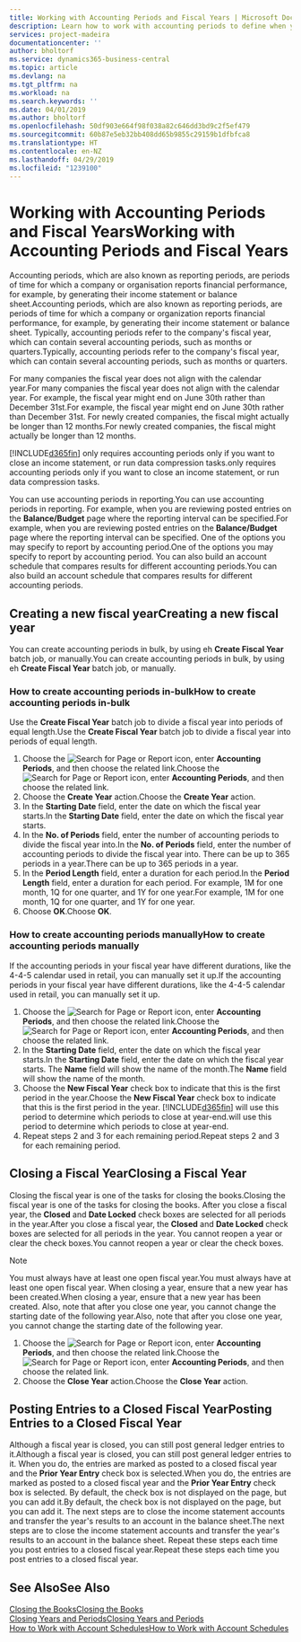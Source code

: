 ```yaml
---
title: Working with Accounting Periods and Fiscal Years | Microsoft Docs
description: Learn how to work with accounting periods to define when your company reports financial performance.
services: project-madeira
documentationcenter: ''
author: bholtorf
ms.service: dynamics365-business-central
ms.topic: article
ms.devlang: na
ms.tgt_pltfrm: na
ms.workload: na
ms.search.keywords: ''
ms.date: 04/01/2019
ms.author: bholtorf
ms.openlocfilehash: 50df903e664f98f038a82c646dd3bd9c2f5ef479
ms.sourcegitcommit: 60b87e5eb32bb408dd65b9855c29159b1dfbfca8
ms.translationtype: HT
ms.contentlocale: en-NZ
ms.lasthandoff: 04/29/2019
ms.locfileid: "1239100"
---
```

# <a name="working-with-accounting-periods-and-fiscal-years"></a><span data-ttu-id="98942-103">Working with Accounting Periods and Fiscal Years</span><span class="sxs-lookup"><span data-stu-id="98942-103">Working with Accounting Periods and Fiscal Years</span></span>
<span data-ttu-id="98942-104">Accounting periods, which are also known as reporting periods, are periods of time for which a company or organisation reports financial performance, for example, by generating their income statement or balance sheet.</span><span class="sxs-lookup"><span data-stu-id="98942-104">Accounting periods, which are also known as reporting periods, are periods of time for which a company or organization reports financial performance, for example, by generating their income statement or balance sheet.</span></span> <span data-ttu-id="98942-105">Typically, accounting periods refer to the company's fiscal year, which can contain several accounting periods, such as months or quarters.</span><span class="sxs-lookup"><span data-stu-id="98942-105">Typically, accounting periods refer to the company's fiscal year, which can contain several accounting periods, such as months or quarters.</span></span>

<span data-ttu-id="98942-106">For many companies the fiscal year does not align with the calendar year.</span><span class="sxs-lookup"><span data-stu-id="98942-106">For many companies the fiscal year does not align with the calendar year.</span></span> <span data-ttu-id="98942-107">For example, the fiscal year might end on June 30th rather than December 31st.</span><span class="sxs-lookup"><span data-stu-id="98942-107">For example, the fiscal year might end on June 30th rather than December 31st.</span></span> <span data-ttu-id="98942-108">For newly created companies, the fiscal might actually be longer than 12 months.</span><span class="sxs-lookup"><span data-stu-id="98942-108">For newly created companies, the fiscal might actually be longer than 12 months.</span></span> 

[!INCLUDE[d365fin](includes/d365fin_md.md)] <span data-ttu-id="98942-109">only requires accounting periods only if you want to close an income statement, or run data compression tasks.</span><span class="sxs-lookup"><span data-stu-id="98942-109">only requires accounting periods only if you want to close an income statement, or run data compression tasks.</span></span> 

<span data-ttu-id="98942-110">You can use accounting periods in reporting.</span><span class="sxs-lookup"><span data-stu-id="98942-110">You can use accounting periods in reporting.</span></span> <span data-ttu-id="98942-111">For example, when you are reviewing posted entries on the **Balance/Budget** page where the reporting interval can be specified.</span><span class="sxs-lookup"><span data-stu-id="98942-111">For example, when you are reviewing posted entries on the **Balance/Budget** page where the reporting interval can be specified.</span></span> <span data-ttu-id="98942-112">One of the options you may specify to report by accounting period.</span><span class="sxs-lookup"><span data-stu-id="98942-112">One of the options you may specify to report by accounting period.</span></span> <span data-ttu-id="98942-113">You can also build an account schedule that compares results for different accounting periods.</span><span class="sxs-lookup"><span data-stu-id="98942-113">You can also build an account schedule that compares results for different accounting periods.</span></span>

## <a name="creating-a-new-fiscal-year"></a><span data-ttu-id="98942-114">Creating a new fiscal year</span><span class="sxs-lookup"><span data-stu-id="98942-114">Creating a new fiscal year</span></span>
<span data-ttu-id="98942-115">You can create accounting periods in bulk, by using eh **Create Fiscal Year** batch job, or manually.</span><span class="sxs-lookup"><span data-stu-id="98942-115">You can create accounting periods in bulk, by using eh **Create Fiscal Year** batch job, or manually.</span></span>

### <a name="how-to-create-accounting-periods-in-bulk"></a><span data-ttu-id="98942-116">How to create accounting periods in-bulk</span><span class="sxs-lookup"><span data-stu-id="98942-116">How to create accounting periods in-bulk</span></span>
<span data-ttu-id="98942-117">Use the **Create Fiscal Year** batch job to divide a fiscal year into periods of equal length.</span><span class="sxs-lookup"><span data-stu-id="98942-117">Use the **Create Fiscal Year** batch job to divide a fiscal year into periods of equal length.</span></span>  

1. <span data-ttu-id="98942-118">Choose the ![Search for Page or Report](media/ui-search/search_small.png "Search for Page or Report icon") icon, enter **Accounting Periods**, and then choose the related link.</span><span class="sxs-lookup"><span data-stu-id="98942-118">Choose the ![Search for Page or Report](media/ui-search/search_small.png "Search for Page or Report icon") icon, enter **Accounting Periods**, and then choose the related link.</span></span>  
2. <span data-ttu-id="98942-119">Choose the **Create Year** action.</span><span class="sxs-lookup"><span data-stu-id="98942-119">Choose the **Create Year** action.</span></span>  <!--What about the Scheduling option? Should we mention that? There's also the Report Output Type field...-->
3. <span data-ttu-id="98942-120">In the **Starting Date** field, enter the date on which the fiscal year starts.</span><span class="sxs-lookup"><span data-stu-id="98942-120">In the **Starting Date** field, enter the date on which the fiscal year starts.</span></span>  
4. <span data-ttu-id="98942-121">In the **No. of Periods** field, enter the number of accounting periods to divide the fiscal year into.</span><span class="sxs-lookup"><span data-stu-id="98942-121">In the **No. of Periods** field, enter the number of accounting periods to divide the fiscal year into.</span></span> <span data-ttu-id="98942-122">There can be up to 365 periods in a year.</span><span class="sxs-lookup"><span data-stu-id="98942-122">There can be up to 365 periods in a year.</span></span>  
5. <span data-ttu-id="98942-123">In the **Period Length** field, enter a duration for each period.</span><span class="sxs-lookup"><span data-stu-id="98942-123">In the **Period Length** field, enter a duration for each period.</span></span> <span data-ttu-id="98942-124">For example, 1M for one month, 1Q for one quarter, and 1Y for one year.</span><span class="sxs-lookup"><span data-stu-id="98942-124">For example, 1M for one month, 1Q for one quarter, and 1Y for one year.</span></span>  
6. <span data-ttu-id="98942-125">Choose **OK**.</span><span class="sxs-lookup"><span data-stu-id="98942-125">Choose **OK**.</span></span>  

### <a name="how-to-create-accounting-periods-manually"></a><span data-ttu-id="98942-126">How to create accounting periods manually</span><span class="sxs-lookup"><span data-stu-id="98942-126">How to create accounting periods manually</span></span>
<span data-ttu-id="98942-127">If the accounting periods in your fiscal year have different durations, like the 4-4-5 calendar used in retail, you can manually set it up.</span><span class="sxs-lookup"><span data-stu-id="98942-127">If the accounting periods in your fiscal year have different durations, like the 4-4-5 calendar used in retail, you can manually set it up.</span></span>  
  
1. <span data-ttu-id="98942-128">Choose the ![Search for Page or Report](media/ui-search/search_small.png "Search for Page or Report icon") icon, enter **Accounting Periods**, and then choose the related link.</span><span class="sxs-lookup"><span data-stu-id="98942-128">Choose the ![Search for Page or Report](media/ui-search/search_small.png "Search for Page or Report icon") icon, enter **Accounting Periods**, and then choose the related link.</span></span>  
2. <span data-ttu-id="98942-129">In the **Starting Date** field, enter the date on which the fiscal year starts.</span><span class="sxs-lookup"><span data-stu-id="98942-129">In the **Starting Date** field, enter the date on which the fiscal year starts.</span></span> <span data-ttu-id="98942-130">The **Name** field will show the name of the month.</span><span class="sxs-lookup"><span data-stu-id="98942-130">The **Name** field will show the name of the month.</span></span>  
3. <span data-ttu-id="98942-131">Choose the **New Fiscal Year** check box to indicate that this is the first period in the year.</span><span class="sxs-lookup"><span data-stu-id="98942-131">Choose the **New Fiscal Year** check box to indicate that this is the first period in the year.</span></span> [!INCLUDE[d365fin](includes/d365fin_md.md)] <span data-ttu-id="98942-132">will use this period to determine which periods to close at year-end.</span><span class="sxs-lookup"><span data-stu-id="98942-132">will use this period to determine which periods to close at year-end.</span></span>
4. <span data-ttu-id="98942-133">Repeat steps 2 and 3 for each remaining period.</span><span class="sxs-lookup"><span data-stu-id="98942-133">Repeat steps 2 and 3 for each remaining period.</span></span>  

## <a name="closing-a-fiscal-year"></a><span data-ttu-id="98942-134">Closing a Fiscal Year</span><span class="sxs-lookup"><span data-stu-id="98942-134">Closing a Fiscal Year</span></span>
<span data-ttu-id="98942-135">Closing the fiscal year is one of the tasks for closing the books.</span><span class="sxs-lookup"><span data-stu-id="98942-135">Closing the fiscal year is one of the tasks for closing the books.</span></span> <span data-ttu-id="98942-136">After you close a fiscal year, the **Closed** and **Date Locked** check boxes are selected for all periods in the year.</span><span class="sxs-lookup"><span data-stu-id="98942-136">After you close a fiscal year, the **Closed** and **Date Locked** check boxes are selected for all periods in the year.</span></span> <span data-ttu-id="98942-137">You cannot reopen a year or clear the check boxes.</span><span class="sxs-lookup"><span data-stu-id="98942-137">You cannot reopen a year or clear the check boxes.</span></span>

> [!NOTE]  
>  <span data-ttu-id="98942-138">You must always have at least one open fiscal year.</span><span class="sxs-lookup"><span data-stu-id="98942-138">You must always have at least one open fiscal year.</span></span> <span data-ttu-id="98942-139">When closing a year, ensure that a new year has been created.</span><span class="sxs-lookup"><span data-stu-id="98942-139">When closing a year, ensure that a new year has been created.</span></span> <span data-ttu-id="98942-140">Also, note that after you close one year, you cannot change the starting date of the following year.</span><span class="sxs-lookup"><span data-stu-id="98942-140">Also, note that after you close one year, you cannot change the starting date of the following year.</span></span>

1. <span data-ttu-id="98942-141">Choose the ![Search for Page or Report](media/ui-search/search_small.png "Search for Page or Report icon") icon, enter **Accounting Periods**, and then choose the related link.</span><span class="sxs-lookup"><span data-stu-id="98942-141">Choose the ![Search for Page or Report](media/ui-search/search_small.png "Search for Page or Report icon") icon, enter **Accounting Periods**, and then choose the related link.</span></span>  
2. <span data-ttu-id="98942-142">Choose the **Close Year** action.</span><span class="sxs-lookup"><span data-stu-id="98942-142">Choose the **Close Year** action.</span></span>  

## <a name="posting-entries-to-a-closed-fiscal-year"></a><span data-ttu-id="98942-143">Posting Entries to a Closed Fiscal Year</span><span class="sxs-lookup"><span data-stu-id="98942-143">Posting Entries to a Closed Fiscal Year</span></span>
<span data-ttu-id="98942-144">Although a fiscal year is closed, you can still post general ledger entries to it.</span><span class="sxs-lookup"><span data-stu-id="98942-144">Although a fiscal year is closed, you can still post general ledger entries to it.</span></span> <span data-ttu-id="98942-145">When you do, the entries are marked as posted to a closed fiscal year and the **Prior Year Entry** check box is selected.</span><span class="sxs-lookup"><span data-stu-id="98942-145">When you do, the entries are marked as posted to a closed fiscal year and the **Prior Year Entry** check box is selected.</span></span> <span data-ttu-id="98942-146">By default, the check box is not displayed on the page, but you can add it.</span><span class="sxs-lookup"><span data-stu-id="98942-146">By default, the check box is not displayed on the page, but you can add it.</span></span> <span data-ttu-id="98942-147">The next steps are to close the income statement accounts and transfer the year's results to an account in the balance sheet.</span><span class="sxs-lookup"><span data-stu-id="98942-147">The next steps are to close the income statement accounts and transfer the year's results to an account in the balance sheet.</span></span> <span data-ttu-id="98942-148">Repeat these steps each time you post entries to a closed fiscal year.</span><span class="sxs-lookup"><span data-stu-id="98942-148">Repeat these steps each time you post entries to a closed fiscal year.</span></span>

## <a name="see-also"></a><span data-ttu-id="98942-149">See Also</span><span class="sxs-lookup"><span data-stu-id="98942-149">See Also</span></span>
[<span data-ttu-id="98942-150">Closing the Books</span><span class="sxs-lookup"><span data-stu-id="98942-150">Closing the Books</span></span>](year-close-books.md)  
[<span data-ttu-id="98942-151">Closing Years and Periods</span><span class="sxs-lookup"><span data-stu-id="98942-151">Closing Years and Periods</span></span>](year-close-years-periods.md)  
[<span data-ttu-id="98942-152">How to Work with Account Schedules</span><span class="sxs-lookup"><span data-stu-id="98942-152">How to Work with Account Schedules</span></span>](bi-how-work-account-schedule.md)  
  





